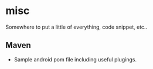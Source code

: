 misc
====

Somewhere to put a little of everything, code snippet, etc..

Maven
-----
- Sample android pom file including useful plugings.
